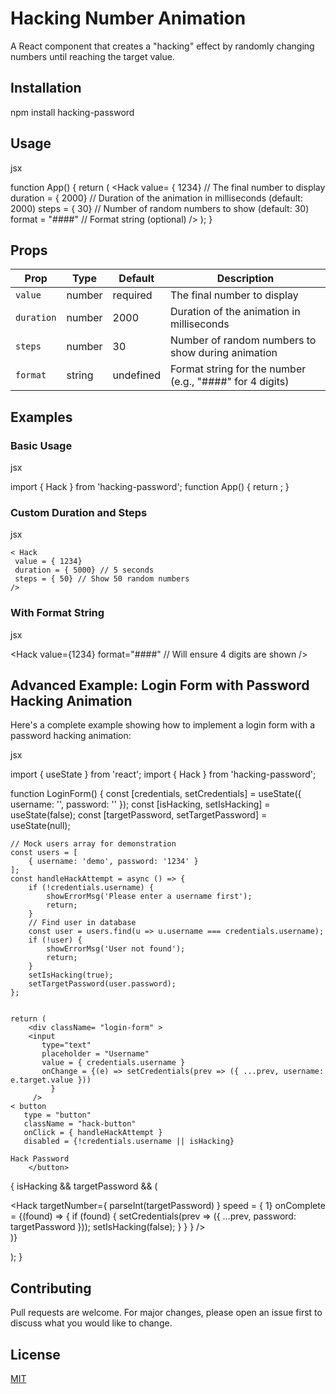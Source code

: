 # Hacking Number Animation

A React component that creates a "hacking" effect by randomly changing numbers until reaching the target value.

## Installation 

npm install hacking-password


## Usage

jsx

function App() {
    return (
        <Hack
value= { 1234} // The final number to display
    duration = { 2000} // Duration of the animation in milliseconds (default: 2000)
    steps = { 30} // Number of random numbers to show (default: 30)
    format = "####" // Format string (optional)
        />
);
}


## Props

| Prop | Type | Default | Description |
|------|------|---------|-------------|
| `value` | number | required | The final number to display |
| `duration` | number | 2000 | Duration of the animation in milliseconds |
| `steps` | number | 30 | Number of random numbers to show during animation |
| `format` | string | undefined | Format string for the number (e.g., "####" for 4 digits) |

## Examples

### Basic Usage

jsx

import { Hack } from 'hacking-password';
function App() {
return <Hack value={1234} duration={2000} steps={30} />;
}


### Custom Duration and Steps

jsx

    < Hack
     value = { 1234}
     duration = { 5000} // 5 seconds
     steps = { 50} // Show 50 random numbers
    />

    
### With Format String

jsx

<Hack
value={1234}
format="####" // Will ensure 4 digits are shown
/>


## Advanced Example: Login Form with Password Hacking Animation

Here's a complete example showing how to implement a login form with a password hacking animation:



jsx

import { useState } from 'react';
import { Hack } from 'hacking-password';

function LoginForm() {
    const [credentials, setCredentials] = useState({ username: '', password: '' });
    const [isHacking, setIsHacking] = useState(false);
    const [targetPassword, setTargetPassword] = useState(null);

    // Mock users array for demonstration
    const users = [
        { username: 'demo', password: '1234' }
    ];
    const handleHackAttempt = async () => {
        if (!credentials.username) {
            showErrorMsg('Please enter a username first');
            return;
        }
        // Find user in database
        const user = users.find(u => u.username === credentials.username);
        if (!user) {
            showErrorMsg('User not found');
            return;
        }
        setIsHacking(true);
        setTargetPassword(user.password);
    };


    return (
        <div className= "login-form" >
        <input
           type="text"
           placeholder = "Username"
           value = { credentials.username }
           onChange = {(e) => setCredentials(prev => ({ ...prev, username: e.target.value }))
             }
         />
    < button
       type = "button"
       className = "hack-button"
       onClick = { handleHackAttempt }
       disabled = {!credentials.username || isHacking}
>
    Hack Password
        </button>
{
    isHacking && targetPassword && (
        <div className="hack-attempt" >
            <Hack
targetNumber={ parseInt(targetPassword) }
    speed = { 1}
    onComplete = {(found) => {
        if (found) {
            setCredentials(prev => ({ ...prev, password: targetPassword }));
            setIsHacking(false);
        }
    }
}
/>
    </div>
)}
</div>
);
}


## Contributing

Pull requests are welcome. For major changes, please open an issue first to discuss what you would like to change.

## License

[MIT](https://choosealicense.com/licenses/mit/)